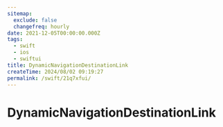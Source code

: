 ```yaml
---
sitemap:
  exclude: false
  changefreq: hourly
date: 2021-12-05T00:00:00.000Z
tags:
  - swift
  - ios
  - swiftui
title: DynamicNavigationDestinationLink
createTime: 2024/08/02 09:19:27
permalink: /swift/21q7xfui/
---
```


# DynamicNavigationDestinationLink
